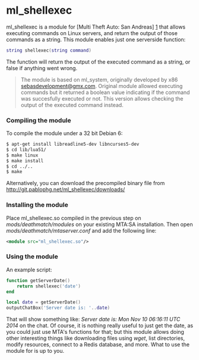# ml_shellexec

ml_shellexec is a module for [Multi Theft Auto: San Andreas] [1] that allows executing commands on Linux servers, and return the output of those commands as a string. This module enables just one serverside function:

```lua
string shellexec(string command)
```

The function will return the output of the executed command as a string, or false if anything went wrong.

> The module is based on ml_system, originally developed by x86 <sebasdevelopment@gmx.com>. Original module allowed executing commands but it returned a boolean value indicating if the command was succesfully executed or not. This version allows checking the output of the executed command instead.

### Compiling the module

To compile the module under a 32 bit Debian 6:
```sh
$ apt-get install libreadline5-dev libncurses5-dev
$ cd lib/lua51/
$ make linux
$ make install
$ cd ../..
$ make
```

Alternatively, you can download the precompiled binary file from http://git.pablophg.net/ml_shellexec/downloads/

### Installing the module

Place ml_shellexec.so compiled in the previous step on *mods/deathmatch/modules* on your existing MTA:SA installation. Then open *mods/deathmatch/mtaserver.conf* and add the following line:
```xml
<module src="ml_shellexec.so"/>
```

### Using the module

An example script:

```lua
function getServerDate()
    return shellexec('date')
end

local date = getServerDate()
outputChatBox('Server date is: '..date)
```

That will show something like: *Server date is: Mon Nov 10 06:16:11 UTC 2014* on the chat. Of course, it is nothing really useful to just get the date, as you could just use MTA's functions for that; but this module allows doing other interesting things like downloading files using *wget*, list directories, modify resources, connect to a Redis database, and more. What to use the module for is up to you.

[1]:https://code.google.com/p/mtasa-blue/